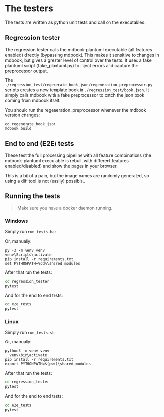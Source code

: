 # The testers

The tests are written as python unit tests and call on the executables.

## Regression tester
The regression tester calls the mdbook-plantuml executable (all features
enabled) directly (bypassing mdbook).
This makes it sensitive to changes in mdbook, but gives a greater level of control
over the tests. It uses a fake plantuml script (fake_plantuml.py) to inject errors
and capture the preprocessor output.

The ```./regression_test/regenerate_book_json/regeneration_preprocessor.py```
scripts creates a new template book in ```./regression_test/book.json```. It simply
calls mdbook with a fake preprocessor to catch the json book coming from mdbook itself.

You should run the regeneration_preprocessor whenever the mdbook version changes:
```
cd regenerate_book_json
mdbook build
```

## End to end (E2E) tests
These test the full processing pipeline with all feature combinations (the mdbook-plantuml
executable is rebuilt with different features enabled/disabled) and show the pages in your browser.

This is a bit of a pain, but the image names are randomly generated, so using a
diff tool is not (easily) possible..

## Running the tests

> Make sure you have a docker daemon running.

### Windows
Simply run ```run_tests.bat```

Or, manually:
```
py -3 -m venv venv
venv\Scripts\activate
pip install -r requirements.txt
set PYTHONPATH=%cd%\shared_modules
```

After that run the tests:
```sh
cd regression_tester
pytest
```

And for the end to end tests:
```sh
cd e2e_tests
pytest
```

### Linux
Simply run ```run_tests.sh```

Or, manually:
```
python3 -m venv venv
. venv\bin\activate
pip install -r requirements.txt
export PYTHONPATH=$(pwd)\shared_modules
```

After that run the tests:
```sh
cd regression_tester
pytest
```

And for the end to end tests:
```sh
cd e2e_tests
pytest
```
